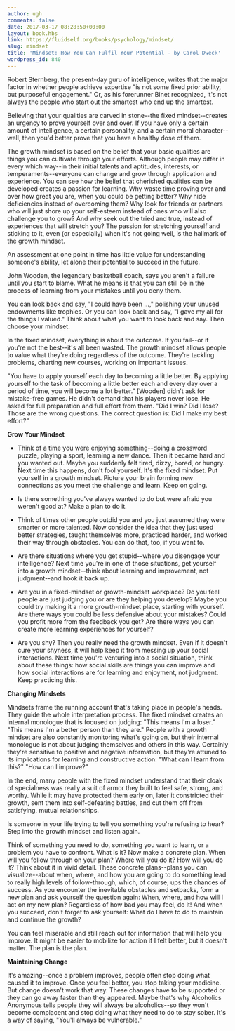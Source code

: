 ```yaml
---
author: ugh
comments: false
date: 2017-03-17 08:28:50+00:00
layout: book.hbs
link: https://fluidself.org/books/psychology/mindset/
slug: mindset
title: 'Mindset: How You Can Fulfil Your Potential - by Carol Dweck'
wordpress_id: 840
---
```


Robert Sternberg, the present-day guru of intelligence, writes that the major factor in whether people achieve expertise "is not some fixed prior ability, but purposeful engagement." Or, as his forerunner Binet recognized, it's not always the people who start out the smartest who end up the smartest.

Believing that your qualities are carved in stone--the fixed mindset--creates an urgency to prove yourself over and over. If you have only a certain amount of intelligence, a certain personality, and a certain moral character--well, then you'd better prove that you have a healthy dose of them.

The growth mindset is based on the belief that your basic qualities are things you can cultivate through your efforts. Although people may differ in every which way--in their initial talents and aptitudes, interests, or temperaments--everyone can change and grow through application and experience. You can see how the belief that cherished qualities can be developed creates a passion for learning. Why waste time proving over and over how great you are, when you could be getting better? Why hide deficiencies instead of overcoming them? Why look for friends or partners who will just shore up your self-esteem instead of ones who will also challenge you to grow? And why seek out the tried and true, instead of experiences that will stretch you? The passion for stretching yourself and sticking to it, even (or especially) when it's not going well, is the hallmark of the growth mindset.

An assessment at one point in time has little value for understanding someone's ability, let alone their potential to succeed in the future.

John Wooden, the legendary basketball coach, says you aren't a failure until you start to blame. What he means is that you can still be in the process of learning from your mistakes until you deny them.

You can look back and say, "I could have been …," polishing your unused endowments like trophies. Or you can look back and say, "I gave my all for the things I valued." Think about what you want to look back and say. Then choose your mindset.

In the fixed mindset, everything is about the outcome. If you fail--or if you're not the best--it's all been wasted. The growth mindset allows people to value what they're doing regardless of the outcome. They're tackling problems, charting new courses, working on important issues.

"You have to apply yourself each day to becoming a little better. By applying yourself to the task of becoming a little better each and every day over a period of time, you will become a lot better." [Wooden] didn't ask for mistake-free games. He didn't demand that his players never lose. He asked for full preparation and full effort from them. "Did I win? Did I lose? Those are the wrong questions. The correct question is: Did I make my best effort?"

**Grow Your Mindset**

- Think of a time you were enjoying something--doing a crossword puzzle, playing a sport, learning a new dance. Then it became hard and you wanted out. Maybe you suddenly felt tired, dizzy, bored, or hungry. Next time this happens, don't fool yourself. It's the fixed mindset. Put yourself in a growth mindset. Picture your brain forming new connections as you meet the challenge and learn. Keep on going.

- Is there something you've always wanted to do but were afraid you weren't good at? Make a plan to do it.

- Think of times other people outdid you and you just assumed they were smarter or more talented. Now consider the idea that they just used better strategies, taught themselves more, practiced harder, and worked their way through obstacles. You can do that, too, if you want to.

- Are there situations where you get stupid--where you disengage your intelligence? Next time you're in one of those situations, get yourself into a growth mindset--think about learning and improvement, not judgment--and hook it back up.

- Are you in a fixed-mindset or growth-mindset workplace? Do you feel people are just judging you or are they helping you develop? Maybe you could try making it a more growth-mindset place, starting with yourself. Are there ways you could be less defensive about your mistakes? Could you profit more from the feedback you get? Are there ways you can create more learning experiences for yourself?

- Are you shy? Then you really need the growth mindset. Even if it doesn't cure your shyness, it will help keep it from messing up your social interactions. Next time you're venturing into a social situation, think about these things: how social skills are things you can improve and how social interactions are for learning and enjoyment, not judgment. Keep practicing this.

**Changing Mindsets**

Mindsets frame the running account that's taking place in people's heads. They guide the whole interpretation process. The fixed mindset creates an internal monologue that is focused on judging: "This means I'm a loser." "This means I'm a better person than they are." People with a growth mindset are also constantly monitoring what's going on, but their internal monologue is not about judging themselves and others in this way. Certainly they're sensitive to positive and negative information, but they're attuned to its implications for learning and constructive action: "What can I learn from this?" "How can I improve?"

In the end, many people with the fixed mindset understand that their cloak of specialness was really a suit of armor they built to feel safe, strong, and worthy. While it may have protected them early on, later it constricted their growth, sent them into self-defeating battles, and cut them off from satisfying, mutual relationships.

Is someone in your life trying to tell you something you're refusing to hear? Step into the growth mindset and listen again.

Think of something you need to do, something you want to learn, or a problem you have to confront. What is it? Now make a concrete plan. When will you follow through on your plan? Where will you do it? How will you do it? Think about it in vivid detail. These concrete plans--plans you can visualize--about when, where, and how you are going to do something lead to really high levels of follow-through, which, of course, ups the chances of success. As you encounter the inevitable obstacles and setbacks, form a new plan and ask yourself the question again: When, where, and how will I act on my new plan? Regardless of how bad you may feel, do it! And when you succeed, don't forget to ask yourself: What do I have to do to maintain and continue the growth?

You can feel miserable and still reach out for information that will help you improve. It might be easier to mobilize for action if I felt better, but it doesn't matter. The plan is the plan.

**Maintaining Change**

It's amazing--once a problem improves, people often stop doing what caused it to improve. Once you feel better, you stop taking your medicine. But change doesn't work that way. These changes have to be supported or they can go away faster than they appeared. Maybe that's why Alcoholics Anonymous tells people they will always be alcoholics--so they won't become complacent and stop doing what they need to do to stay sober. It's a way of saying, "You'll always be vulnerable."
